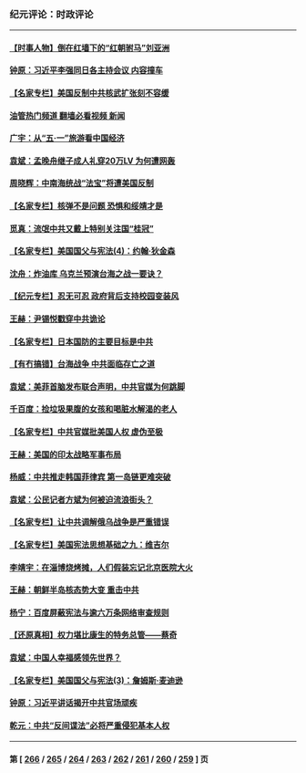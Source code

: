 ### 纪元评论：时政评论
---
#### [【时事人物】倒在红墙下的“红朝驸马”刘亚洲](../../pages/nsc1025/n13989704.md?05070330) 
#### [钟原：习近平李强同日各主持会议 内容撞车](../../pages/nsc1025/n13989345.md?05070330) 
#### [【名家专栏】美国反制中共核武扩张刻不容缓](../../pages/nsc1025/n13988132.md?05070330) 
#### [油管热门频道 翻墙必看视频 新闻](ok?05070330)
#### [广宇：从“五·一”旅游看中国经济](../../pages/nsc1025/n13989448.md?05070330) 
#### [袁斌：孟晚舟继子成人礼穿20万LV 为何遭网轰](../../pages/nsc1025/n13989427.md?05070330) 
#### [周晓辉：中南海统战“法宝”将遭美国反制](../../pages/nsc1025/n13989154.md?05070330) 
#### [【名家专栏】核弹不是问题 恐惧和绥靖才是](../../pages/nsc1025/n13987231.md?05070330) 
#### [觅真：流氓中共又戴上特别关注国“桂冠”](../../pages/nsc1025/n13988957.md?05070330) 
#### [【名家专栏】美国国父与宪法(4)：约翰‧狄金森](../../pages/nsc1025/n13985200.md?05070330) 
#### [沈舟：炸油库 乌克兰预演台海之战一要诀？](../../pages/nsc1025/n13988506.md?05070330) 
#### [【纪元专栏】忍无可忍 政府背后支持校园变装风](../../pages/nsc1025/n13988361.md?05070330) 
#### [王赫：尹锡悦戳穿中共诡论](../../pages/nsc1025/n13988281.md?05070330) 
#### [【名家专栏】日本国防的主要目标是中共](../../pages/nsc1025/n13986529.md?05070330) 
#### [【有冇搞错】台海战争 中共面临存亡之道](../../pages/nsc1025/n13987819.md?05070330) 
#### [袁斌：美菲首脑发布联合声明，中共官媒为何跳脚](../../pages/nsc1025/n13987906.md?05070330) 
#### [千百度：捡垃圾果腹的女孩和喝脏水解渴的老人](../../pages/nsc1025/n13987918.md?05070330) 
#### [【名家专栏】中共官媒批美国人权 虚伪至极](../../pages/nsc1025/n13986615.md?05070330) 
#### [王赫：美国的印太战略军事布局](../../pages/nsc1025/n13987265.md?05070330) 
#### [杨威：中共推走韩国菲律宾 第一岛链更难突破](../../pages/nsc1025/n13986940.md?05070330) 
#### [袁斌：公民记者方斌为何被迫流浪街头？](../../pages/nsc1025/n13987063.md?05070330) 
#### [【名家专栏】让中共调解俄乌战争是严重错误](../../pages/nsc1025/n13986532.md?05070330) 
#### [【名家专栏】美国宪法思想基础之九：维吉尔](../../pages/nsc1025/n13982835.md?05070330) 
#### [李靖宇：在淄博烧烤摊，人们假装忘记北京医院大火](../../pages/nsc1025/n13986326.md?05070330) 
#### [王赫：朝鲜半岛核态势大变 重击中共](../../pages/nsc1025/n13986183.md?05070330) 
#### [杨宁：百度屏蔽宪法与逾六万条网络审查规则](../../pages/nsc1025/n13986006.md?05070330) 
#### [【还原真相】权力堪比康生的特务总管——蔡奇](../../pages/nsc1025/n13985857.md?05070330) 
#### [袁斌：中国人幸福感领先世界？](../../pages/nsc1025/n13985708.md?05070330) 
#### [【名家专栏】美国国父与宪法(3)：詹姆斯‧麦迪逊](../../pages/nsc1025/n13980556.md?05070330) 
#### [钟原：习近平讲话揭开中共官场顽疾](../../pages/nsc1025/n13985530.md?05070330) 
#### [乾元：中共“反间谍法”必将严重侵犯基本人权](../../pages/nsc1025/n13985487.md?05070330) 

---
#### 第 [ [266](./266.md?05070330) / [265](./265.md?05070330) / [264](./264.md?05070330) / [263](./263.md?05070330) / [262](./262.md?05070330) / [261](./261.md?05070330) / [260](./260.md?05070330) / [259](./259.md?05070330) ] 页
